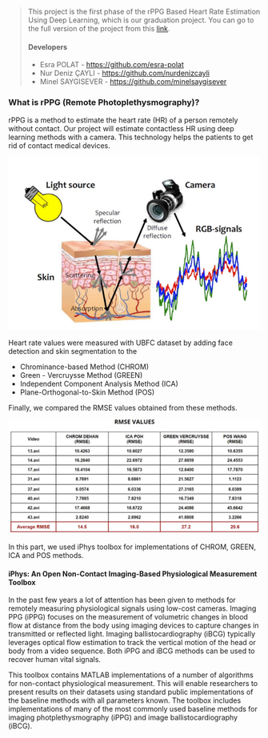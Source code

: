 > This project is the first phase of the rPPG Based Heart Rate Estimation Using Deep Learning, which is our graduation project. You can go to the full version of the project from this [link](http://https://github.com/esra-polat/rPPG-heart-rate-estimation-deep-learning-method "link").
> #### Developers
> * Esra POLAT - https://github.com/esra-polat
> * Nur Deniz ÇAYLI - https://github.com/nurdenizcayli
> * Minel SAYGISEVER - https://github.com/minelsaygisever


### What is rPPG (Remote Photoplethysmography)?
rPPG is a method to estimate the heart rate (HR) of a person remotely without contact. Our project will estimate contactless HR using deep learning methods with a camera. This technology helps the patients to get rid of contact medical devices.

![](https://github.com/esra-polat/rPPG-heart-rate-estimation-traditional-method/blob/main/img/tech1.png)

Heart rate values were measured with UBFC dataset by adding face detection and skin segmentation to the 
- Chrominance-based Method (CHROM)
- Green - Vercruysse Method (GREEN)
- Independent Component Analysis Method (ICA)
- Plane-Orthogonal-to-Skin Method (POS)

Finally, we compared the RMSE values obtained from these methods.

![](https://github.com/esra-polat/rPPG-heart-rate-estimation-traditional-method/blob/main/img/rmse1.png)

In this part, we used iPhys toolbox for implementations of CHROM, GREEN, ICA and POS methods.
#### iPhys: An Open  Non-Contact  Imaging-Based  Physiological  Measurement Toolbox
In the past few years a lot of attention has been given to methods for remotely measuring physiological signals using low-cost cameras.  Imaging PPG (iPPG) focuses on the measurement of volumetric changes in blood flow at distance from the body using imaging devices to capture changes in transmitted or reflected light. Imaging ballistocardiography (iBCG) typically leverages optical flow estimation to track the vertical motion of the head or body from a video sequence. Both iPPG and iBCG methods can be used to recover human vital signals.

This toolbox contains MATLAB implementations of a number of algorithms for non-contact physiological measurement. This will enable researchers to present results on their datasets using standard public implementations of the baseline methods with all parameters known. The toolbox includes implementations of many of the most commonly used baseline methods for imaging photplethysmography (iPPG) and image ballistocardiography (iBCG).
